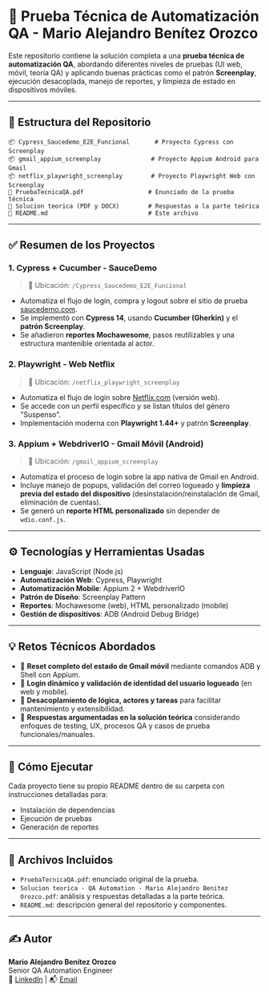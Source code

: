 
# 🧪 Prueba Técnica de Automatización QA - Mario Alejandro Benítez Orozco

Este repositorio contiene la solución completa a una **prueba técnica de automatización QA**, abordando diferentes niveles de pruebas (UI web, móvil, teoría QA) y aplicando buenas prácticas como el patrón **Screenplay**, ejecución desacoplada, manejo de reportes, y limpieza de estado en dispositivos móviles.

---

## 📁 Estructura del Repositorio

```
📦 Cypress_Saucedemo_E2E_Funcional       # Proyecto Cypress con Screenplay
📦 gmail_appium_screenplay              # Proyecto Appium Android para Gmail
📦 netflix_playwright_screenplay        # Proyecto Playwright Web con Screenplay
📄 PruebaTecnicaQA.pdf                  # Enunciado de la prueba técnica
📄 Solucion teorica (PDF y DOCX)        # Respuestas a la parte teórica
📄 README.md                            # Este archivo
```

---

## ✅ Resumen de los Proyectos

### 1. **Cypress + Cucumber - SauceDemo**

> 📍 Ubicación: `/Cypress_Saucedemo_E2E_Funcional`

- Automatiza el flujo de login, compra y logout sobre el sitio de prueba [saucedemo.com](https://www.saucedemo.com/).
- Se implementó con **Cypress 14**, usando **Cucumber (Gherkin)** y el **patrón Screenplay**.
- Se añadieron **reportes Mochawesome**, pasos reutilizables y una estructura mantenible orientada al actor.

### 2. **Playwright - Web Netflix**

> 📍 Ubicación: `/netflix_playwright_screenplay`

- Automatiza el flujo de login sobre [Netflix.com](https://www.netflix.com/) (versión web).
- Se accede con un perfil específico y se listan títulos del género "Suspenso".
- Implementación moderna con **Playwright 1.44+** y patrón **Screenplay**.

### 3. **Appium + WebdriverIO - Gmail Móvil (Android)**

> 📍 Ubicación: `/gmail_appium_screenplay`

- Automatiza el proceso de login sobre la app nativa de Gmail en Android.
- Incluye manejo de popups, validación del correo logueado y **limpieza previa del estado del dispositivo** (desinstalación/reinstalación de Gmail, eliminación de cuentas).
- Se generó un **reporte HTML personalizado** sin depender de `wdio.conf.js`.

---

## ⚙️ Tecnologías y Herramientas Usadas

- **Lenguaje**: JavaScript (Node.js)
- **Automatización Web**: Cypress, Playwright
- **Automatización Mobile**: Appium 2 + WebdriverIO
- **Patrón de Diseño**: Screenplay Pattern
- **Reportes**: Mochawesome (web), HTML personalizado (mobile)
- **Gestión de dispositivos**: ADB (Android Debug Bridge)

---

## 💡 Retos Técnicos Abordados

- 🧼 **Reset completo del estado de Gmail móvil** mediante comandos ADB y Shell con Appium.
- 👥 **Login dinámico y validación de identidad del usuario logueado** (en web y mobile).
- 🔌 **Desacoplamiento de lógica, actores y tareas** para facilitar mantenimiento y extensibilidad.
- 📑 **Respuestas argumentadas en la solución teórica** considerando enfoques de testing, UX, procesos QA y casos de prueba funcionales/manuales.

---

## 📌 Cómo Ejecutar

Cada proyecto tiene su propio README dentro de su carpeta con instrucciones detalladas para:

- Instalación de dependencias
- Ejecución de pruebas
- Generación de reportes

---

## 📄 Archivos Incluidos

- `PruebaTecnicaQA.pdf`: enunciado original de la prueba.
- `Solucion teorica - QA Automation - Mario Alejandro Benitez Orozco.pdf`: análisis y respuestas detalladas a la parte teórica.
- `README.md`: descripción general del repositorio y componentes.

---

## ✍️ Autor

**Mario Alejandro Benítez Orozco**  
Senior QA Automation Engineer  
💼 [LinkedIn](#) | 📬 [Email](#)
